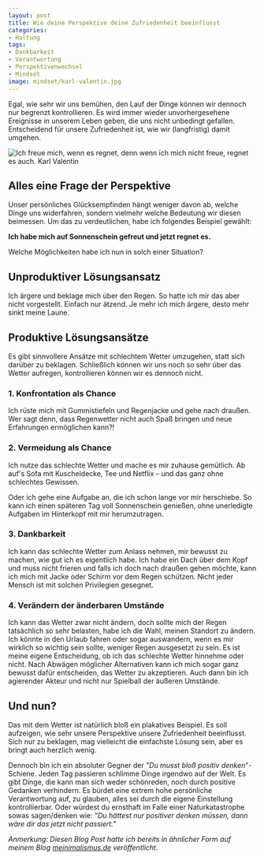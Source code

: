 ```yaml
---
layout: post
title: Wie deine Perspektive deine Zufriedenheit beeinflusst
categories:
- Haltung
tags:
- Dankbarkeit
- Verantwortung
- Perspektivenwechsel
- Mindset
image: mindset/karl-valentin.jpg
---
```


Egal, wie sehr wir uns bemühen, den Lauf der Dinge können wir dennoch nur
begrenzt kontrollieren. Es wird immer wieder unvorhergesehene Ereignisse in
unserem Leben geben, die uns nicht unbedingt gefallen. Entscheidend für unsere
Zufriedenheit ist, wie wir (langfristig) damit umgehen.

![Ich freue mich, wenn es regnet, denn wenn ich mich nicht freue, regnet es auch. Karl Valentin]({{site.baseurl}}/assets/img/posts/mindset/karl-valentin.jpg)

## Alles eine Frage der Perspektive

Unser persönliches Glücksempfinden hängt weniger davon ab, welche Dinge uns
widerfahren, sondern vielmehr welche Bedeutung wir diesen beimessen. Um das zu
verdeutlichen, habe ich folgendes Beispiel gewählt:

**Ich habe mich auf Sonnenschein gefreut und jetzt regnet es.**

Welche Möglichkeiten habe ich nun in solch einer Situation?

## Unproduktiver Lösungsansatz

Ich ärgere und beklage mich über den Regen. So hatte ich mir das aber nicht
vorgestellt. Einfach nur ätzend. Je mehr ich mich ärgere, desto mehr sinkt meine
Laune.

## Produktive Lösungsansätze

Es gibt sinnvollere Ansätze mit schlechtem Wetter umzugehen, statt sich darüber
zu beklagen. Schließlich können wir uns noch so sehr über das Wetter aufregen,
kontrollieren können wir es dennoch nicht.

### 1. Konfrontation als Chance

Ich rüste mich mit Gummistiefeln und Regenjacke und gehe nach draußen. Wer sagt
denn, dass Regenwetter nicht auch Spaß bringen und neue Erfahrungen ermöglichen
kann?!

### 2. Vermeidung als Chance

Ich nutze das schlechte Wetter und mache es mir zuhause gemütlich. Ab auf's Sofa
mit Kuscheldecke, Tee und Netflix – und das ganz ohne schlechtes Gewissen.

Oder ich gehe eine Aufgabe an, die ich schon lange vor mir herschiebe. So kann
ich einen späteren Tag voll Sonnenschein genießen, ohne unerledigte Aufgaben im
Hinterkopf mit mir herumzutragen.

### 3. Dankbarkeit

Ich kann das schlechte Wetter zum Anlass nehmen, mir bewusst zu machen, wie gut
ich es eigentlich habe. Ich habe ein Dach über dem Kopf und muss nicht frieren
und falls ich doch nach draußen gehen möchte, kann ich mich mit Jacke oder
Schirm vor dem Regen schützen. Nicht jeder Mensch ist mit solchen Privilegien
gesegnet.

### 4. Verändern der änderbaren Umstände

Ich kann das Wetter zwar nicht ändern, doch sollte mich der Regen tatsächlich so
sehr belasten, habe ich die Wahl, meinen Standort zu ändern. Ich könnte in den
Urlaub fahren oder sogar auswandern, wenn es mir wirklich so wichtig sein
sollte, weniger Regen ausgesetzt zu sein. Es ist meine eigene Entscheidung, ob
ich das schlechte Wetter hinnehme oder nicht. Nach Abwägen möglicher
Alternativen kann ich mich sogar ganz bewusst dafür entscheiden, das Wetter zu
akzeptieren. Auch dann bin ich agierender Akteur und nicht nur Spielball der
äußeren Umstände.

## Und nun?

Das mit dem Wetter ist natürlich bloß ein plakatives Beispiel. Es soll
aufzeigen, wie sehr unsere Perspektive unsere Zufriedenheit beeinflusst. Sich
nur zu beklagen, mag vielleicht die einfachste Lösung sein, aber es bringt auch
herzlich wenig.

Dennoch bin ich ein absoluter Gegner der "*Du musst bloß positiv
denken*"-Schiene. Jeden Tag passieren schlimme Dinge irgendwo auf der Welt. Es
gibt Dinge, die kann man sich weder schönreden, noch durch positive Gedanken
verhindern. Es bürdet eine extrem hohe persönliche Verantwortung auf, zu
glauben, alles sei durch die eigene Einstellung kontrollierbar. Oder würdest du
ernsthaft im Falle einer Naturkatastrophe sowas sagen/denken wie: "*Du hättest
nur positiver denken müssen, dann wäre dir das jetzt nicht passiert.*"

*Anmerkung: Diesen Blog Post hatte ich bereits in ähnlicher Form auf meinem
Blog [meinimalismus.de](https://www.meinimalismus.de/) veröffentlicht.*
